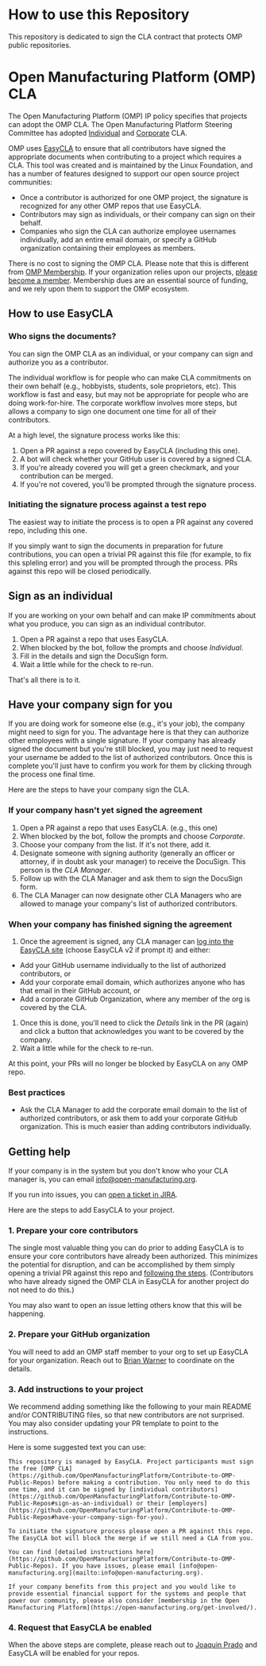 # How to use this Repository
This repository is dedicated to sign the CLA contract that protects OMP public repositories.

# Open Manufacturing Platform (OMP) CLA

The Open Manufacturing Platform (OMP) IP policy specifies that projects can adopt the OMP CLA. The Open Manufacturing Platform Steering Committee has adopted [Individual]() and [Corporate]() CLA.

OMP uses [EasyCLA](https://easycla.lfx.linuxfoundation.org/#/) to ensure that all contributors have signed the appropriate documents when contributing to a project which requires a CLA. This tool was created and is maintained by the Linux Foundation, and has a number of features designed to support our open source project communities:

* Once a contributor is authorized for one OMP project, the signature is recognized for any other OMP repos that use EasyCLA.
* Contributors may sign as individuals, or their company can sign on their behalf.
* Companies who sign the CLA can authorize employee usernames individually, add an entire email domain, or specify a GitHub organization containing their employees as members.

There is no cost to signing the OMP CLA. Please note that this is different from [OMP Membership](https://open-manufacturing.org). If your organization relies upon our projects, [please become a member](https://open-manufacturing.org/get-involved/). Membership dues are an essential source of funding, and we rely upon them to support the OMP ecosystem.

## How to use EasyCLA

### Who signs the documents?

You can sign the OMP CLA as an individual, or your company can sign and authorize you as a contributor. 

The individual workflow is for people who can make CLA commitments on their own behalf (e.g., hobbyists, students, sole proprietors, etc). This workflow is fast and easy, but may not be appropriate for people who are doing work-for-hire. The corporate workflow involves more steps, but allows a company to sign one document one time for all of their contributors.

At a high level, the signature process works like this:

1. Open a PR against a repo covered by EasyCLA (including this one).
1. A bot will check whether your GitHub user is covered by a signed CLA.
1. If you're already covered you will get a green checkmark, and your contribution can be merged.
1. If you're not covered, you'll be prompted through the signature process.

### Initiating the signature process against a test repo

The easiest way to initiate the process is to open a PR against any covered repo, including this one.

If you simply want to sign the documents in preparation for future contributions, you can open a trivial PR against this file (for example, to fix this spleling error) and you will be prompted through the process. PRs against this repo will be closed periodically.

## Sign as an individual

If you are working on your own behalf and can make IP commitments about what you produce, you can sign as an individual contributor. 

1. Open a PR against a repo that uses EasyCLA.
1. When blocked by the bot, follow the prompts and choose *Individual*.
1. Fill in the details and sign the DocuSign form.
1. Wait a little while for the check to re-run.

That's all there is to it.

## Have your company sign for you

If you are doing work for someone else (e.g., it's your job), the company might need to sign for you. The advantage here is that they can authorize other employees with a single signature. If your company has already signed the document but you're still blocked, you may just need to request your username be added to the list of authorized contributors. Once this is complete you'll just have to confirm you work for them by clicking through the process one final time.

Here are the steps to have your company sign the CLA.

### If your company hasn't yet signed the agreement

1. Open a PR against a repo that uses EasyCLA. (e.g., this one)
1. When blocked by the bot, follow the prompts and choose *Corporate*.
1. Choose your company from the list. If it's not there, add it.
1. Designate someone with signing authority (generally an officer or attorney, if in doubt ask your manager) to receive the DocuSign. This person is the *CLA Manager*.
1. Follow up with the CLA Manager and ask them to sign the DocuSign form.
1. The CLA Manager can now designate other CLA Managers who are allowed to manage your company's list of authorized contributors.

### When your company has finished signing the agreement

1. Once the agreement is signed, any CLA manager can [log into the EasyCLA site](https://easycla.lfx.linuxfoundation.org/#/) (choose EasyCLA v2 if prompt it) and either:
  * Add your GitHub username individually to the list of authorized contributors, or
  * Add your corporate email domain, which authorizes anyone who has that email in their GitHub account, or
  * Add a corporate GitHub Organization, where any member of the org is covered by the CLA.
1. Once this is done, you'll need to click the *Details* link in the PR (again) and click a button that acknowledges you want to be covered by the company.
1. Wait a little while for the check to re-run.

At this point, your PRs will no longer be blocked by EasyCLA on any OMP repo.

### Best practices

* Ask the CLA Manager to add the corporate email domain to the list of authorized contributors, or ask them to add your corporate GitHub organization. This is much easier than adding contributors individually.

## Getting help

If your company is in the system but you don't know who your CLA manager is, you can email [info@open-manufacturing.org](mailto:info@open-manufacturing.org).

If you run into issues, you can [open a ticket in JIRA](https://jira.linuxfoundation.org/plugins/servlet/theme/portal/4/create/143).


Here are the steps to add EasyCLA to your project.

### 1. Prepare your core contributors

The single most valuable thing you can do prior to adding EasyCLA is to ensure your core contributors have already been authorized. This minimizes the potential for disruption, and can be accomplished by them simply opening a trivial PR against this repo and [following the steps](#how-to-use-easycla). (Contributors who have already signed the OMP CLA in EasyCLA for another project do not need to do this.)

You may also want to open an issue letting others know that this will be happening.

### 2. Prepare your GitHub organization

You will need to add an OMP staff member to your org to set up EasyCLA for your organization. Reach out to [Brian Warner](mailto:operations@openjsf.org) to coordinate on the details.

### 3. Add instructions to your project

We recommend adding something like the following to your main README and/or CONTRIBUTING files, so that new contributors are not surprised. You may also consider updating your PR template to point to the instructions.

Here is some suggested text you can use:

```
This repository is managed by EasyCLA. Project participants must sign the free [OMP CLA](https://github.com/OpenManufacturingPlatform/Contribute-to-OMP-Public-Repos) before making a contribution. You only need to do this one time, and it can be signed by [individual contributors](https://github.com/OpenManufacturingPlatform/Contribute-to-OMP-Public-Repos#sign-as-an-individual) or their [employers](https://github.com/OpenManufacturingPlatform/Contribute-to-OMP-Public-Repos#have-your-company-sign-for-you).

To initiate the signature process please open a PR against this repo. The EasyCLA bot will block the merge if we still need a CLA from you.

You can find [detailed instructions here](https://github.com/OpenManufacturingPlatform/Contribute-to-OMP-Public-Repos). If you have issues, please email [info@open-manufacturing.org](mailto:info@open-manufacturing.org).

If your company benefits from this project and you would like to provide essential financial support for the systems and people that power our community, please also consider [membership in the Open Manufacturing Platform](https://open-manufacturing.org/get-involved/).
```

### 4. Request that EasyCLA be enabled

When the above steps are complete, please reach out to [Joaquin Prado](mailto:info@open-manufacturing.org) and EasyCLA will be enabled for your repos.
